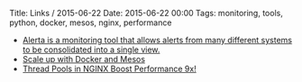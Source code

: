Title: Links / 2015-06-22
Date: 2015-06-22 00:00
Tags: monitoring, tools, python, docker, mesos, nginx, performance

- [Alerta is a monitoring tool that allows alerts from many different systems to be consolidated into a single view.](https://pypi.python.org/pypi/alerta/4.2.0)
- [Scale up with Docker and Mesos](http://rockyj.in/2015/06/20/scale_docker_mesos.html)
- [Thread Pools in NGINX Boost Performance 9x!](http://java.dzone.com/articles/thread-pools-nginx-boost)

